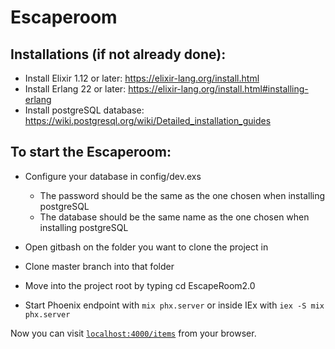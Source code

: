 # Escaperoom
## Installations (if not already done):
  * Install Elixir 1.12 or later: https://elixir-lang.org/install.html
  * Install Erlang 22 or later: https://elixir-lang.org/install.html#installing-erlang
  * Install postgreSQL database: https://wiki.postgresql.org/wiki/Detailed_installation_guides
  

## To start the Escaperoom:

  * Configure your database in config/dev.exs
    * The password should be the same as the one chosen when installing postgreSQL
    * The database should be the same name as the one chosen when installing postgreSQL
  
  * Open gitbash on the folder you want to clone the project in
  * Clone master branch into that folder
  * Move into the project root by typing cd EscapeRoom2.0
  * Start Phoenix endpoint with `mix phx.server` or inside IEx with `iex -S mix phx.server`

Now you can visit [`localhost:4000/items`](http://localhost:4000/items) from your browser.


